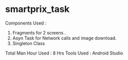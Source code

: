 # smartprix_task

Components Used :

1. Fragments for 2 screens .
2. Asyn Task for Network calls and image download.
3. Singleton Class 

Total Man Hour Used  : 8 Hrs 
Tools Used : Android Studio 
